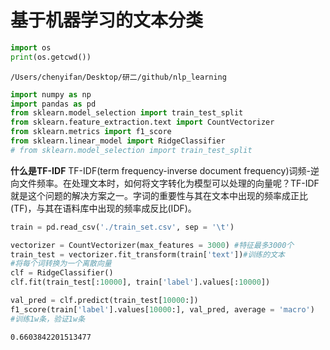 
# 基于机器学习的文本分类




```python
import os
print(os.getcwd())
```

    /Users/chenyifan/Desktop/研二/github/nlp_learning



```python
import numpy as np
import pandas as pd
from sklearn.model_selection import train_test_split
from sklearn.feature_extraction.text import CountVectorizer
from sklearn.metrics import f1_score
from sklearn.linear_model import RidgeClassifier
# from sklearn.model_selection import train_test_split
```

**什么是TF-IDF**
TF-IDF(term frequency-inverse document frequency)词频-逆向文件频率。在处理文本时，如何将文字转化为模型可以处理的向量呢？TF-IDF就是这个问题的解决方案之一。字词的重要性与其在文本中出现的频率成正比(TF)，与其在语料库中出现的频率成反比(IDF)。


```python
train = pd.read_csv('./train_set.csv', sep = '\t')
```


```python
vectorizer = CountVectorizer(max_features = 3000) #特征最多3000个
train_test = vectorizer.fit_transform(train['text'])#训练的文本
#将每个词转换为一个离散向量
clf = RidgeClassifier()
clf.fit(train_test[:10000], train['label'].values[:10000])

val_pred = clf.predict(train_test[10000:])
f1_score(train['label'].values[10000:], val_pred, average = 'macro')
#训练1w条，验证1w条
```




    0.6603842201513477


